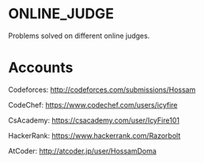 # ONLINE_JUDGE
Problems solved on different online judges.

# Accounts

Codeforces: http://codeforces.com/submissions/Hossam

CodeChef: https://www.codechef.com/users/icyfire

CsAcademy: https://csacademy.com/user/IcyFire101

HackerRank: https://www.hackerrank.com/Razorbolt

AtCoder: http://atcoder.jp/user/HossamDoma


